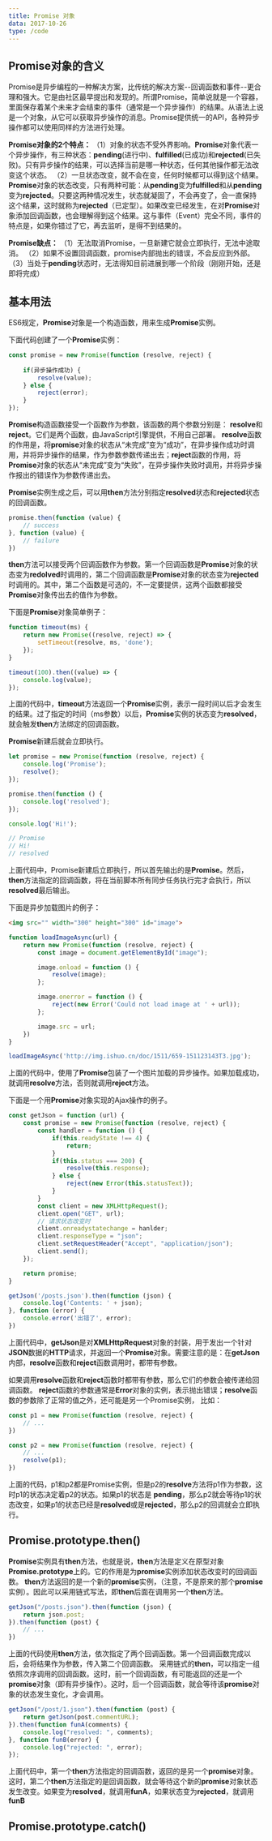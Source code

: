 ```yaml
---
title: Promise 对象
data: 2017-10-26
type: /code
---
```

## Promise对象的含义
Promise是异步编程的一种解决方案，比传统的解决方案--回调函数和事件--更合理和强大。它是由社区最早提出和发现的。所谓Promise，简单说就是一个容器，里面保存着某个未来才会结束的事件（通常是一个异步操作）的结果。从语法上说是一个对象，从它可以获取异步操作的消息。Promise提供统一的API，各种异步操作都可以使用同样的方法进行处理。
<!-- more -->
**Promise对象的2个特点：**
（1）对象的状态不受外界影响。**Promise**对象代表一个异步操作，有三种状态：**pending**(进行中)、**fulfilled**(已成功)和**rejected**(已失败)。只有异步操作的结果，可以选择当前是哪一种状态，任何其他操作都无法改变这个状态。
（2）一旦状态改变，就不会在变，任何时候都可以得到这个结果。**Promise**对象的状态改变，只有两种可能：从**pending**变为**fulfilled**和从**pending**变为**rejected**。只要这两种情况发生，状态就凝固了，不会再变了，会一直保持这个结果，这时就称为**rejected**（已定型）。如果改变已经发生，在对**Promise**对象添加回调函数，也会理解得到这个结果。这与事件（Event）完全不同，事件的特点是，如果你错过了它，再去监听，是得不到结果的。

**Promise缺点：**
（1）无法取消Promise，一旦新建它就会立即执行，无法中途取消。
（2）如果不设置回调函数，promise内部抛出的错误，不会反应到外部。
（3）当处于**pending**状态时，无法得知目前进展到哪一个阶段（刚刚开始，还是即将完成）

## 基本用法
ES6规定，**Promise**对象是一个构造函数，用来生成**Promise**实例。

下面代码创建了一个**Promise**实例：

``` javascript
const promise = new Promise(function (resolve, reject) {
  
    if(异步操作成功) {
        resolve(value);
    } else {
        reject(error);
    }
});
```
**Promise**构造函数接受一个函数作为参数，该函数的两个参数分别是： **resolve**和**reject**。它们是两个函数，由JavaScript引擎提供，不用自己部署。
**resolve**函数的作用是，将**promise**对象的状态从“未完成”变为“成功”，在异步操作成功时调用，并将异步操作的结果，作为参数参数传递出去；**reject**函数的作用，将**Promise**对象的状态从“未完成”变为“失败”，在异步操作失败时调用，并将异步操作报出的错误作为参数传递出去。

**Promise**实例生成之后，可以用**then**方法分别指定**resolved**状态和**rejected**状态的回调函数。

``` javascript
promise.then(function (value) {
    // success
}, function (value) {
    // failure
})

```

**then**方法可以接受两个回调函数作为参数。第一个回调函数是**Promise**对象的状态变为**redolved**时调用的，第二个回调函数是**Promise**对象的状态变为**rejected**时调用的。其中，第二个函数是可选的，不一定要提供，这两个函数都接受**Promise**对象传出去的值作为参数。

下面是**Promise**对象简单例子：

``` javascript
function timeout(ms) {
    return new Promise((resolve, reject) => {
        setTimeout(resolve, ms, 'done');
    });
}

timeout(100).then((value) => {
    console.log(value);
});

```
上面的代码中，**timeout**方法返回一个**Promise**实例，表示一段时间以后才会发生的结果。过了指定的时间（ms参数）以后，**Promise**实例的状态变为**resolved**，就会触发**then**方法绑定的回调函数。

**Promise**新建后就会立即执行。
``` javascript
let promise = new Promise(function (resolve, reject) {
    console.log('Promise');
    resolve();
});

promise.then(function () {
    console.log('resolved');
});

console.log('Hi!');

// Promise
// Hi!
// resolved

```
上面代码中，Promise新建后立即执行，所以首先输出的是**Promise**。然后，**then**方法指定的回调函数，将在当前脚本所有同步任务执行完才会执行，所以**resolved**最后输出。

下面是异步加载图片的例子：

``` html
<img src="" width="300" height="300" id="image">
```

``` javascript
function loadImageAsync(url) {
    return new Promise(function (resolve, reject) {
        const image = document.getElementById("image");

        image.onload = function () {
            resolve(image);
        };

        image.onerror = function () {
            reject(new Error('Could not load image at ' + url));
        };

        image.src = url;
    })
}

loadImageAsync('http://img.ishuo.cn/doc/1511/659-151123143T3.jpg');

```

上面的代码中，使用了**Promise**包装了一个图片加载的异步操作。如果加载成功，就调用**resolve**方法，否则就调用**reject**方法。

下面是一个用**Promise**对象实现的Ajax操作的例子。

``` javascript
const getJson = function (url) {
    const promise = new Promise(function (resolve, reject) {
        const handler = function () {
            if(this.readyState !== 4) {
                return;
            }
            if(this.status === 200) {
                resolve(this.response);
            } else {
                reject(new Error(this.statusText)); 
            }
        }
        const client = new XMLHttpRequest();
        client.open("GET", url);
        // 请求状态改变时
        client.onreadystatechange = hanlder;
        client.responseType = "json";
        client.setRequestHeader("Accept", "application/json");
        client.send();
    });

    return promise;
}

getJson('/posts.json').then(function (json) {
    console.log('Contents: ' + json);
}, function (error) {
    console.error('出错了', error);
})

```
上面代码中，**getJson**是对**XMLHttpRequest**对象的封装，用于发出一个针对**JSON**数据的**HTTP**请求，并返回一个**Promise**对象。需要注意的是：在**getJson**内部，**resolve**函数和**reject**函数调用时，都带有参数。

如果调用**resolve**函数和**reject**函数时都带有参数，那么它们的参数会被传递给回调函数。
**reject**函数的参数通常是**Error**对象的实例，表示抛出错误；**resolve**函数的参数除了正常的值之外，还可能是另一个Promise实例， 比如：

``` javascript
const p1 = new Promise(function (resolve, reject) {
    // ...
})

const p2 = new Promise(function (resolve, reject) {
    // ...
    resolve(p1);
})
```

上面的代码，p1和p2都是Promise实例，但是p2的**resolve**方法将p1作为参数，这时p1的状态决定着p2的状态。如果p1的状态是 **pending**，那么p2就会等待p1的状态改变，如果p1的状态已经是**resolved**或是**rejected**，那么p2的回调就会立即执行。

## Promise.prototype.then()
**Promise**实例具有**then**方法，也就是说，**then**方法是定义在原型对象**Promise.prototype**上的。它的作用是为**promise**实例添加状态改变时的回调函数。
**then**方法返回的是一个新的**promise**实例，（注意，不是原来的那个**promise**实例）。因此可以采用链式写法，即**then**后面在调用另一个**then**方法。

``` javascript
getJson("/posts.json").then(function (json) {
    return json.post;
}).then(function (post) {
    // ...
})

```

上面的代码使用**then**方法，依次指定了两个回调函数。第一个回调函数完成以后，会将结果作为参数，传入第二个回调函数。
采用链式的**then**，可以指定一组依照次序调用的回调函数。这时，前一个回调函数，有可能返回的还是一个**promise**对象（即有异步操作）。这时，后一个回调函数，就会等待该**promise**对象的状态发生变化，才会调用。

``` javascript
getJson("/post/1.json").then(function (post) {
    return getJson(post.commentURL);
}).then(function funA(comments) {
    console.log("resolved: ", comments);
}, function funB(error) {
    console.log("rejected: ", error);
});
``` 

上面代码中，第一个**then**方法指定的回调函数，返回的是另一个**promise**对象。这时，第二个**then**方法指定的是回调函数，就会等待这个新的**promise**对象状态发生改变。如果变为**resolved**，就调用**funA**，如果状态变为**rejected**，就调用**funB**

## Promise.prototype.catch()
